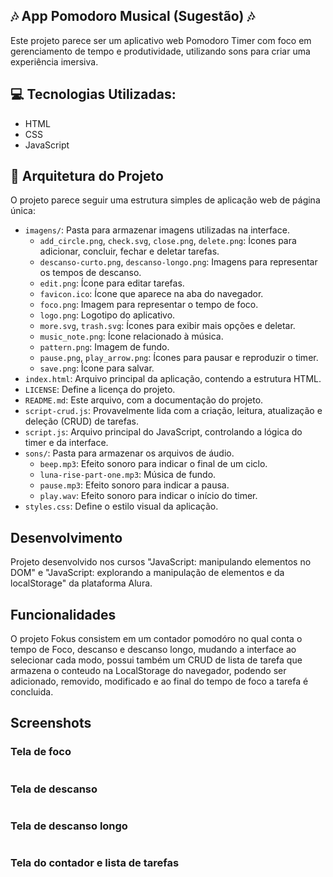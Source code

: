 ## 🎶  App Pomodoro Musical (Sugestão)  🎶

Este projeto parece ser um aplicativo web Pomodoro Timer com foco em gerenciamento de tempo e produtividade, utilizando sons para criar uma experiência imersiva. 

## 💻 Tecnologias Utilizadas:

- HTML
- CSS
- JavaScript

## 📂 Arquitetura do Projeto

O projeto parece seguir uma estrutura simples de aplicação web de página única:

- `imagens/`: Pasta para armazenar imagens utilizadas na interface.
  - `add_circle.png`, `check.svg`, `close.png`, `delete.png`: Ícones para adicionar, concluir, fechar e deletar tarefas.
  - `descanso-curto.png`, `descanso-longo.png`: Imagens para representar os tempos de descanso.
  - `edit.png`: Ícone para editar tarefas.
  - `favicon.ico`: Ícone que aparece na aba do navegador.
  - `foco.png`: Imagem para representar o tempo de foco.
  - `logo.png`: Logotipo do aplicativo.
  - `more.svg`, `trash.svg`: Ícones para exibir mais opções e deletar.
  - `music_note.png`: Ícone relacionado à música. 
  - `pattern.png`: Imagem de fundo. 
  - `pause.png`, `play_arrow.png`: Ícones para pausar e reproduzir o timer.
  - `save.png`: Ícone para salvar.
- `index.html`: Arquivo principal da aplicação, contendo a estrutura HTML.
- `LICENSE`: Define a licença do projeto.
- `README.md`: Este arquivo, com a documentação do projeto.
- `script-crud.js`:  Provavelmente lida com a criação, leitura, atualização e deleção (CRUD) de tarefas.
- `script.js`: Arquivo principal do JavaScript, controlando a lógica do timer e da interface.
- `sons/`: Pasta para armazenar os arquivos de áudio.
  - `beep.mp3`: Efeito sonoro para indicar o final de um ciclo.
  - `luna-rise-part-one.mp3`: Música de fundo.
  - `pause.mp3`: Efeito sonoro para indicar a pausa.
  - `play.wav`: Efeito sonoro para indicar o início do timer.
- `styles.css`:  Define o estilo visual da aplicação.

## Desenvolvimento
Projeto desenvolvido nos cursos "JavaScript: manipulando elementos no DOM" e "JavaScript: explorando a manipulação de elementos e da localStorage" da plataforma Alura.
## Funcionalidades
O projeto Fokus consistem em um contador pomodóro no qual conta o tempo de Foco, descanso e descanso longo, mudando a interface ao selecionar cada modo, possui também um CRUD de lista de tarefa que armazena o conteudo na LocalStorage do navegador, podendo ser adicionado, removido, modificado e ao final do tempo de foco a tarefa é concluida.

## Screenshots

### Tela de foco
<img src="https://imgur.com/uaGT1I6.jpg" alt="">

### Tela de descanso 
<img src="https://imgur.com/nnFTCFi.jpg" alt="">

### Tela de descanso longo
<img src="https://imgur.com/JEZXTdb.jpg" alt="">

### Tela do contador e lista de tarefas
<img src="https://imgur.com/DffJUi4.jpg" alt="">
